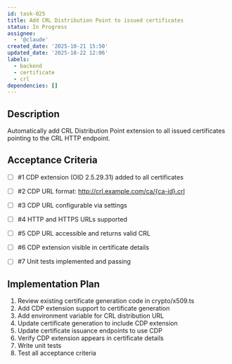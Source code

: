 ```yaml
---
id: task-025
title: Add CRL Distribution Point to issued certificates
status: In Progress
assignee:
  - '@claude'
created_date: '2025-10-21 15:50'
updated_date: '2025-10-22 12:06'
labels:
  - backend
  - certificate
  - crl
dependencies: []
---
```


## Description

<!-- SECTION:DESCRIPTION:BEGIN -->
Automatically add CRL Distribution Point extension to all issued certificates pointing to the CRL HTTP endpoint.
<!-- SECTION:DESCRIPTION:END -->

## Acceptance Criteria
<!-- AC:BEGIN -->
- [ ] #1 CDP extension (OID 2.5.29.31) added to all certificates
- [ ] #2 CDP URL format: http://crl.example.com/ca/{ca-id}.crl
- [ ] #3 CDP URL configurable via settings
- [ ] #4 HTTP and HTTPS URLs supported
- [ ] #5 CDP URL accessible and returns valid CRL
- [ ] #6 CDP extension visible in certificate details

- [ ] #7 Unit tests implemented and passing
<!-- AC:END -->

## Implementation Plan

<!-- SECTION:PLAN:BEGIN -->
1. Review existing certificate generation code in crypto/x509.ts
2. Add CDP extension support to certificate generation
3. Add environment variable for CRL distribution URL
4. Update certificate generation to include CDP extension
5. Update certificate issuance endpoints to use CDP
6. Verify CDP extension appears in certificate details
7. Write unit tests
8. Test all acceptance criteria
<!-- SECTION:PLAN:END -->
